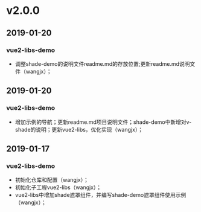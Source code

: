 # v2.0.0
## 2019-01-20
### vue2-libs-demo
- 调整shade-demo的说明文件readme.md的存放位置;更新readme.md说明文件（wangjx）；

## 2019-01-20
### vue2-libs-demo
- 增加示例的导航；更新readme.md项目说明文件；shade-demo中新增对v-shade的说明；更新vue2-libs，优化实现（wangjx）；

## 2019-01-17
### vue2-libs-demo
- 初始化仓库和配置（wangjx）；
- 初始化子工程vue2-libs（wangjx）；
- vue2-libs中增加shade遮罩组件，并编写shade-demo遮罩组件使用示例（wangjx）；
